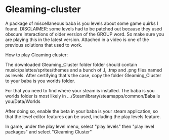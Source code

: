 # Gleaming-cluster
A package of miscellaneous baba is you levels about some game quirks I found.
DISCLAIMER: some levels had to be patched out because they used obscure interactions of older version of the GROUP word. So make sure you are playing this in the latest version. Attached in a video is one of the previous solutions that used to work.


How to play Gleaming cluster:


The downloaded Gleaming_Cluster folder folder should contain music/palettes/sprites/themes and a bunch of .l, .tmp and .png files named as levels. After certifying that's the case, copy the folder Gleaming_Cluster to your baba is you worlds folder.

For that you need to find where your steam is installed. The baba is you worlds folder is most likely in .../Steamlibrary/steamapps/common/Baba is you/Data/Worlds

After doing so, enable the beta in your baba is your steam application, so that the level editor features can be used, including 
the play levels feature.

In game, under the play level menu, select "play levels" then "play level packages" and select "Gleaming Cluster"


